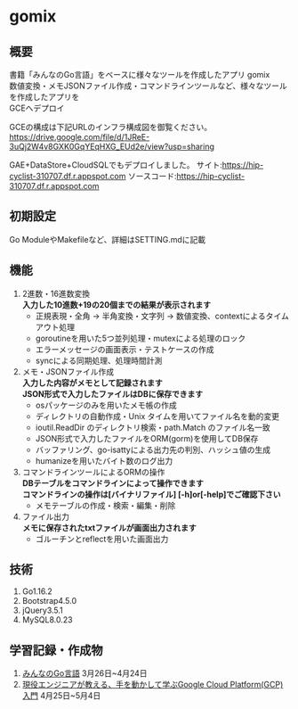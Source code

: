 # gomix

## 概要

書籍「みんなのGo言語」をベースに様々なツールを作成したアプリ gomix  
数値変換・メモJSONファイル作成・コマンドラインツールなど、様々なツールを作成したアプリを  
GCEへデプロイ  

GCEの構成は下記URLのインフラ構成図を御覧ください。  
https://drive.google.com/file/d/1JReE-3uQj2W4v8GXK0GqYEqHXG_EUd2e/view?usp=sharing

GAE+DataStore+CloudSQLでもデプロイしました。
サイト:https://hip-cyclist-310707.df.r.appspot.com
ソースコード:https://hip-cyclist-310707.df.r.appspot.com

## 初期設定

<p>Go ModuleやMakefileなど、詳細はSETTING.mdに記載</p>

## 機能

1. 2進数・16進数変換  
<strong>入力した10進数+19の20個までの結果が表示されます</strong>
   - 正規表現・全角 → 半角変換・文字列 → 数値変換、contextによるタイムアウト処理
   - goroutineを用いた5つ並列処理・mutexによる処理のロック
   - エラーメッセージの画面表示・テストケースの作成
   - syncによる同期処理、処理時間計測
2. メモ・JSONファイル作成  
<strong>入力した内容がメモとして記録されます</strong><br>
<strong>JSON形式で入力したファイルはDBに保存できます</strong>
   - osパッケージのみを用いたメモ帳の作成
   - ディレクトリの自動作成・Unix タイムを用いてファイル名を動的変更
   - ioutil.ReadDir のディレクトリ検索・path.Match のファイル名一致
   - JSON形式で入力したファイルをORM(gorm)を使用してDB保存
   - バッファリング、go-isattyによる出力先の判別、ハッシュ値の生成
   - humanizeを用いたバイト数のログ出力
3. コマンドラインツールによるORMの操作  
<strong>DBテーブルをコマンドラインによって操作できます</strong><br>
<strong>コマンドラインの操作は[バイナリファイル] [-h]or[-help]でご確認下さい</strong><br>
   - メモテーブルの作成・検索・編集・削除
4. ファイル出力  
<strong>メモに保存されたtxtファイルが画面出力されます</strong><br>
   - ゴルーチンとreflectを用いた画面出力

## 技術

1. Go1.16.2
2. Bootstrap4.5.0
3. jQuery3.5.1
4. MySQL8.0.23

## 学習記録・作成物

1. [みんなのGo言語](https://www.amazon.co.jp/%E6%94%B9%E8%A8%822%E7%89%88-%E3%81%BF%E3%82%93%E3%81%AA%E3%81%AEGo%E8%A8%80%E8%AA%9E-%E6%9D%BE%E6%9C%A8-%E9%9B%85%E5%B9%B8/dp/4297107279) 3月26日~4月24日  
2. [現役エンジニアが教える、手を動かして学ぶGoogle Cloud Platform(GCP) 入門](https://www.udemy.com/share/1024VCAEYcdVpUQHQD/) 4月25日~5月4日
